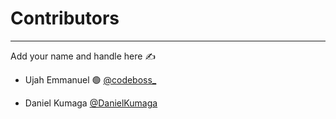 # Contributors 
---
Add your name and handle here ✍

- Ujah Emmanuel 🟢 [@codeboss_](https://twitter.com/codeboss_)

- Daniel Kumaga [@DanielKumaga](https://twitter.com/DanielKumaga)
